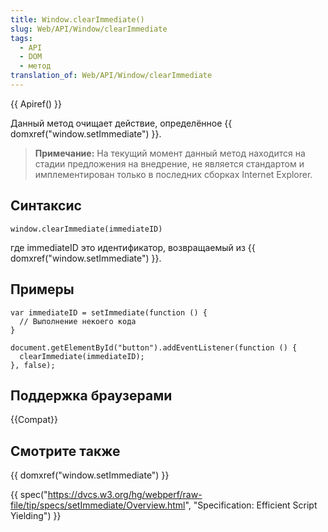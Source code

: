 ```yaml
---
title: Window.clearImmediate()
slug: Web/API/Window/clearImmediate
tags:
  - API
  - DOM
  - метод
translation_of: Web/API/Window/clearImmediate
---
```


{{ Apiref() }}

Данный метод очищает действие, определённое {{ domxref("window.setImmediate") }}.

> **Примечание:** На текущий момент данный метод находится на стадии предложения на внедрение, не является стандартом и имплементирован только в последних сборках Internet Explorer.

## Синтаксис

```
window.clearImmediate(immediateID)
```

где immediateID это идентификатор, возвращаемый из {{ domxref("window.setImmediate") }}.

## Примеры

```
var immediateID = setImmediate(function () {
  // Выполнение некоего кода
}

document.getElementById("button").addEventListener(function () {
  clearImmediate(immediateID);
}, false);
```

## Поддержка браузерами

{{Compat}}

## Смотрите также

{{ domxref("window.setImmediate") }}

{{ spec("https://dvcs.w3.org/hg/webperf/raw-file/tip/specs/setImmediate/Overview.html", "Specification: Efficient Script Yielding") }}
